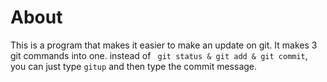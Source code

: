 # About
This is a program that makes it easier to make an update on git.
It makes 3 git commands into one. instead of ``` git status & git add & git commit```, 
you can just type ```gitup``` and then type the commit message.

